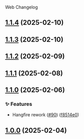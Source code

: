 Web Changelog
<a name="1.1.4"></a>
## [1.1.4](https://www.github.com/SaveApis/SaveApis.Core/releases/tag/v1.1.4) (2025-02-10)

<a name="1.1.3"></a>
## [1.1.3](https://www.github.com/SaveApis/SaveApis.Core/releases/tag/v1.1.3) (2025-02-10)

<a name="1.1.2"></a>
## [1.1.2](https://www.github.com/SaveApis/SaveApis.Core/releases/tag/v1.1.2) (2025-02-09)

<a name="1.1.1"></a>
## [1.1.1](https://www.github.com/SaveApis/SaveApis.Core/releases/tag/v1.1.1) (2025-02-08)

<a name="1.1.0"></a>
## [1.1.0](https://www.github.com/SaveApis/SaveApis.Core/releases/tag/v1.1.0) (2025-02-06)

### ✨ Features

* Hangfire rework ([#90](https://www.github.com/SaveApis/SaveApis.Core/issues/90)) ([f8514e0](https://www.github.com/SaveApis/SaveApis.Core/commit/f8514e0fbf065deb63e335c231d87c4bb791a549))

<a name="1.0.0"></a>
## [1.0.0](https://www.github.com/SaveApis/SaveApis.Core/releases/tag/v1.0.0) (2025-02-04)

